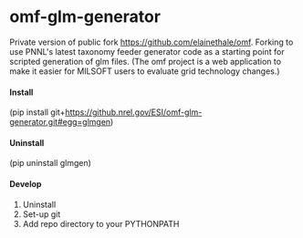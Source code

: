 # omf-glm-generator

Private version of public fork https://github.com/elainethale/omf. Forking to use PNNL's latest taxonomy feeder generator code as a starting point for scripted generation of glm files. (The omf project is a web application to make it easier for MILSOFT users to evaluate grid technology changes.)

#### Install

(pip install git+https://github.nrel.gov/ESI/omf-glm-generator.git#egg=glmgen)

#### Uninstall

(pip uninstall glmgen)

#### Develop

1. Uninstall
2. Set-up git
3. Add repo directory to your PYTHONPATH

